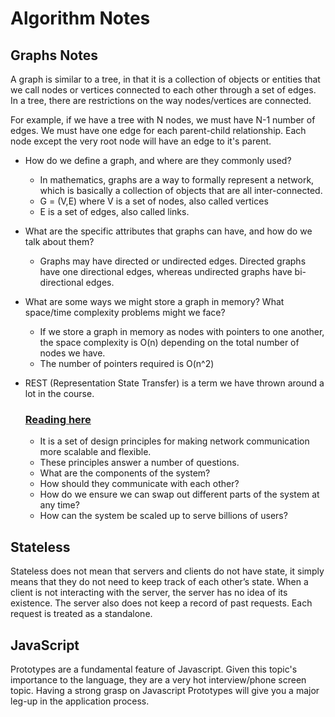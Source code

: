 # Algorithm Notes

## Graphs Notes

A graph is similar to a tree, in that it is a collection of objects or entities that we call nodes or vertices connected to each other through a set of edges. In a tree, there are restrictions on the way nodes/vertices are connected.

For example, if we have a tree with N nodes, we must have N-1 number of edges. We must have one edge for each parent-child relationship. Each node except the very root node will have an edge to it's parent.

* How do we define a graph, and where are they commonly used?
  * In mathematics, graphs are a way to formally represent a network, which is basically a collection of objects that are all inter-connected.
  * G = (V,E) where V is a set of nodes, also called vertices
  * E is a set of edges, also called links.


* What are the specific attributes that graphs can have, and how do we talk about them?
  * Graphs may have directed or undirected edges. Directed graphs have one directional edges, whereas undirected graphs have bi-directional edges.


* What are some ways we might store a graph in memory? What space/time complexity problems might we face?
  * If we store a graph in memory as nodes with pointers to one another, the space complexity is O(n) depending on the total number of nodes we have.
  * The number of pointers required is O(n^2)



* REST (Representation State Transfer) is a term we have thrown around a lot in the course.
  ### [Reading here](https://codewords.recurse.com/issues/five/what-restful-actually-means)

  * It is a set of design principles for making network communication more scalable and flexible.
  * These principles answer a number of questions.
  * What are the components of the system?
  * How should they communicate with each other?
  * How do we ensure we can swap out different parts of the system at any time?
  * How can the system be scaled up to serve billions of users?



## Stateless

Stateless does not mean that servers and clients do not have state, it simply means that they do not need to keep track of each other’s state. When a client is not interacting with the server, the server has no idea of its existence. The server also does not keep a record of past requests. Each request is treated as a standalone.

## JavaScript

Prototypes are a fundamental feature of Javascript. Given this topic's importance to the language, they are a very hot interview/phone screen topic. Having a strong grasp on Javascript Prototypes will give you a major leg-up in the application process.

